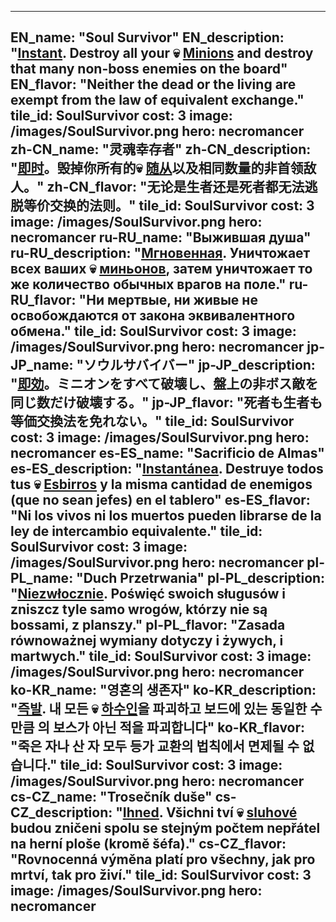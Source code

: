 ---

EN_name: "Soul Survivor"
EN_description: "<u><u>Instant</u></u>. Destroy all your 💀 <u>Minions</u> and destroy that many non-boss enemies on the board"
EN_flavor: "Neither the dead or the living are exempt from the law of equivalent exchange."
tile_id: SoulSurvivor
cost: 3
image: /images/SoulSurvivor.png
hero: necromancer
zh-CN_name: "灵魂幸存者"
zh-CN_description: "<u><u>即时</u></u>。毁掉你所有的💀 <u>随从</u>以及相同数量的非首领敌人。"
zh-CN_flavor: "无论是生者还是死者都无法逃脱等价交换的法则。"
tile_id: SoulSurvivor
cost: 3
image: /images/SoulSurvivor.png
hero: necromancer
ru-RU_name: "Выжившая душа"
ru-RU_description: "<u><u>Мгновенная</u></u>. Уничтожает всех ваших 💀 <u>миньонов</u>, затем уничтожает то же количество обычных врагов на поле."
ru-RU_flavor: "Ни мертвые, ни живые не освобождаются от закона эквивалентного обмена."
tile_id: SoulSurvivor
cost: 3
image: /images/SoulSurvivor.png
hero: necromancer
jp-JP_name: "ソウルサバイバー"
jp-JP_description: "<u><u>即効</u></u>。ミニオンをすべて破壊し、盤上の非ボス敵を同じ数だけ破壊する。"
jp-JP_flavor: "死者も生者も等価交換法を免れない。"
tile_id: SoulSurvivor
cost: 3
image: /images/SoulSurvivor.png
hero: necromancer
es-ES_name: "Sacrificio de Almas"
es-ES_description: "<u><u>Instantánea</u></u>. Destruye todos tus 💀 <u>Esbirros</u> y la misma cantidad de enemigos (que no sean jefes) en el tablero"
es-ES_flavor: "Ni los vivos ni los muertos pueden librarse de la ley de intercambio equivalente."
tile_id: SoulSurvivor
cost: 3
image: /images/SoulSurvivor.png
hero: necromancer
pl-PL_name: "Duch Przetrwania"
pl-PL_description: "<u><u>Niezwłocznie</u></u>. Poświęć swoich sługusów i zniszcz tyle samo wrogów, którzy nie są bossami, z planszy."
pl-PL_flavor: "Zasada równoważnej wymiany dotyczy i żywych, i martwych."
tile_id: SoulSurvivor
cost: 3
image: /images/SoulSurvivor.png
hero: necromancer
ko-KR_name: "영혼의 생존자"
ko-KR_description: "<u><u>즉발</u></u>. 내 모든 💀 <u>하수인</u>을 파괴하고 보드에 있는 동일한 수만큼 의 보스가 아닌 적을 파괴합니다"
ko-KR_flavor: "죽은 자나 산 자 모두 등가 교환의 법칙에서 면제될 수 없습니다."
tile_id: SoulSurvivor
cost: 3
image: /images/SoulSurvivor.png
hero: necromancer
cs-CZ_name: "Trosečník duše"
cs-CZ_description: "<u><u>Ihned</u></u>. Všichni tví 💀 <u>sluhové</u> budou zničeni spolu se stejným počtem nepřátel na herní ploše (kromě šéfa)."
cs-CZ_flavor: "Rovnocenná výměna platí pro všechny, jak pro mrtví, tak pro živí."
tile_id: SoulSurvivor
cost: 3
image: /images/SoulSurvivor.png
hero: necromancer
---